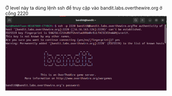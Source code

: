 Ở level này ta dùng lệnh ssh để truy cập vào bandit.labs.overthewire.org ở cổng 2220
![alt text](image/image-1.png)
